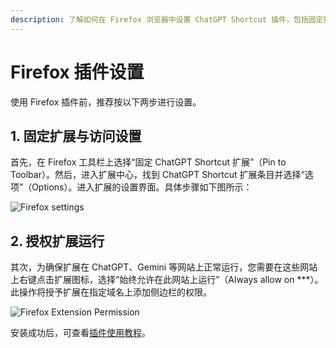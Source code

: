 ```yaml
---
description: 了解如何在 Firefox 浏览器中设置 ChatGPT Shortcut 插件，包括固定扩展到工具栏、授权扩展运行并确保在 ChatGPT、Gemini 等网站上正常工作。详细的步骤和图示指导，帮助您轻松配置扩展。  
---
```


# Firefox 插件设置

使用 Firefox 插件前，推荐按以下两步进行设置。

## 1. 固定扩展与访问设置

首先，在 Firefox 工具栏上选择“固定 ChatGPT Shortcut 扩展”（Pin to Toolbar）。然后，进入扩展中心，找到 ChatGPT Shortcut 扩展条目并选择“选项”（Options）。进入扩展的设置界面。具体步骤如下图所示：

![Firefox settings](https://img.newzone.top/2023-12-25-05-51-47.png?imageMogr2/format/webp)

## 2. 授权扩展运行

其次，为确保扩展在 ChatGPT、Gemini 等网站上正常运行，您需要在这些网站上右键点击扩展图标，选择“始终允许在此网站上运行”（Always allow on ***）。此操作将授予扩展在指定域名上添加侧边栏的权限。

![Firefox Extension Permission](https://img.newzone.top/2023-12-25-05-59-48.png?imageMogr2/format/webp)

安装成功后，可查看[插件使用教程](./usage.md)。
